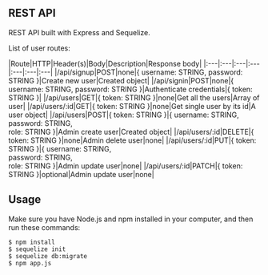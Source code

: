 ## REST API

REST API built with Express and Sequelize.

List of user routes:

|Route|HTTP|Header(s)|Body|Description|Response body|
|:---|:---|:---|:---|:---|:---|:---|
|/api/signup|POST|none|{ username: STRING, password: STRING }|Create new user|Created object|
|/api/signin|POST|none|{ username: STRING, password: STRING }|Authenticate credentials|{ token: STRING }|
|/api/users|GET|{ token: STRING }|none|Get all the users|Array of user|
|/api/users/:id|GET|{ token: STRING }|none|Get single user by its id|A user object|
|/api/users|POST|{ token: STRING }|{ username: STRING,<br>password: STRING,<br>role: STRING }|Admin create user|Created object|
|/api/users/:id|DELETE|{ token: STRING }|none|Admin delete user|none|
|/api/users/:id|PUT|{ token: STRING }|{ username: STRING,<br>password: STRING,<br>role: STRING }|Admin update user|none|
|/api/users/:id|PATCH|{ token: STRING }|optional|Admin update user|none|

## Usage

Make sure you have Node.js and npm installed in your computer, and then run these commands:
```
$ npm install
$ sequelize init
$ sequelize db:migrate
$ npm app.js
```